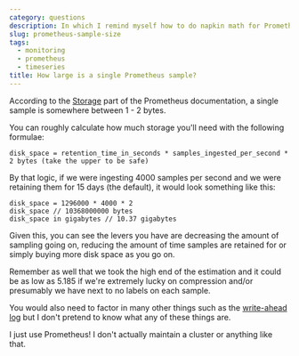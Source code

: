```yaml
---
category: questions
description: In which I remind myself how to do napkin math for Prometheus
slug: prometheus-sample-size
tags:
  - monitoring
  - prometheus
  - timeseries
title: How large is a single Prometheus sample?
---
```

According to the [Storage](https://prometheus.io/docs/prometheus/latest/storage/#operational-aspects) part of the Prometheus documentation, a single sample is somewhere between 1 - 2 bytes.

You can roughly calculate how much storage you'll need with the following formulae:

```text
disk_space = retention_time_in_seconds * samples_ingested_per_second * 2 bytes (take the upper to be safe)
```

By that logic, if we were ingesting 4000 samples per second and we were retaining them for 15 days (the default), it would look something like this:

```text
disk_space = 1296000 * 4000 * 2
disk_space // 10368000000 bytes
disk_space in gigabytes // 10.37 gigabytes
```

Given this, you can see the levers you have are decreasing the amount of sampling going on, reducing the amount of time samples are retained for or simply buying more disk space as you go on.

Remember as well that we took the high end of the estimation and it could be as low as 5.185 if we're extremely lucky on compression and/or presumably we have next to no labels on each sample.

You would also need to factor in many other things such as the [write-ahead log](https://www.robustperception.io/how-much-space-does-the-wal-take-up) but I don't pretend to know what any of these things are.

I just use Prometheus! I don't actually maintain a cluster or anything like that.
